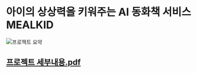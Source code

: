 # 아이의 상상력을 키워주는 AI 동화책 서비스 MEALKID
![프로젝트 요약](https://github.com/user-attachments/assets/96d2f4c0-d719-425a-9701-b307d0bfca9f)
## [프로젝트 세부내용.pdf](https://github.com/user-attachments/files/16648858/MEALKID.pdf)
